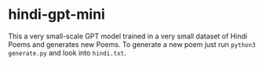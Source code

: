 # hindi-gpt-mini
This a very small-scale GPT model trained in a very small dataset of Hindi Poems and generates new Poems.
To generate a new poem just run ```python3 generate.py``` and look into ```hindi.txt```.
